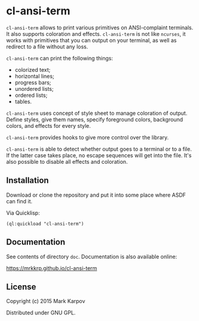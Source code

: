 # cl-ansi-term

`cl-ansi-term` allows to print various primitives on ANSI-complaint
terminals. It also supports coloration and effects. `cl-ansi-term` is not
like `ncurses`, it works with primitives that you can output on your
terminal, as well as redirect to a file without any loss.

`cl-ansi-term` can print the following things:

* colorized text;
* horizontal lines;
* progress bars;
* unordered lists;
* ordered lists;
* tables.

`cl-ansi-term` uses concept of style sheet to manage coloration of
output. Define styles, give them names, specify foreground colors,
background colors, and effects for every style.

`cl-ansi-term` provides hooks to give more control over the library.

`cl-ansi-term` is able to detect whether output goes to a terminal or to a
file. If the latter case takes place, no escape sequences will get into the
file. It's also possible to disable all effects and coloration.

## Installation

Download or clone the repository and put it into some place where ASDF can
find it.

Via Quicklisp:

```
(ql:quickload "cl-ansi-term")
```

## Documentation

See contents of directory `doc`. Documentation is also available online:

https://mrkkrp.github.io/cl-ansi-term

## License

Copyright (c) 2015 Mark Karpov

Distributed under GNU GPL.
